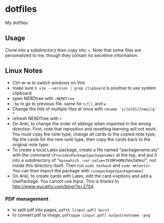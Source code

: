 # dotfiles

My dotfiles

## Usage

Clone into a subdirectory then copy into ~. Note that some files are personalized to me, though they contain no secretive information.

## Linux Notes

- Ctrl-w-w to switch windows on Vim
- make sure `$ vim --version | grep clipboard` is positive to use system clipboard
- open NERDtree with `:NERDTree`
- `:bp` to go to previous file. same for `n`,`f`,`l`, and `w`
- Change the title of multiple files at once with `rename 's/[old]/[new]/g' *`
- refresh NERDTree with `r`
- On Anki, to change the order of siblings when imported in the wrong direction. First, note that reposition and resetting learning will not work. You must copy the note type, change all cards to the copied note type, flip the cards for the new note type, then copy the cards back to the original note type.
- To create a local Latex package, create a file named "packagename.sty" with the command `\ProvidesPackage{packagename}` at the top, and put it into a subdirectory of "`kpsewhich -var-value=TEXMFHOME`/tex/latex/", not inside this directory itself. Then run `sudo texhash` and `sudo mktexlsr`. You can then import the package with `\usepackage{packagename}`.
- On Anki, to create cards with Latex, edit the card->options and add a UsePackage. You cannot use Input. This is thanks to http://www.wucathy.com/blog/?p=2704.

### PDF management

- to split pdf into pages, `pdftk [input.pdf] burst`
- to convert pdf to image, `pdftoppm [input.pdf] outputrootname -png`
